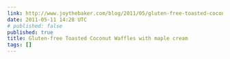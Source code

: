 ```yaml
---
link: http://www.joythebaker.com/blog/2011/05/gluten-free-toasted-coconut-waffles-with-maple-cream/
date: 2011-05-11 14:28 UTC
# published: false
published: true
title: Gluten-free Toasted Coconut Waffles with maple cream
tags: []
---
```



